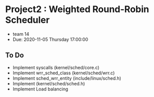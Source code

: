 # Project2 : Weighted Round-Robin Scheduler
- team 14
- Due: 2020-11-05 Thursday 17:00:00

## To Do
- Implement syscalls (kernel/sched/core.c)
- Implement wrr_sched_class (kernel/sched/wrr.c)
- Implement sched_wrr_entity (include/linux/sched.h)
- Implement (kernel/sched/sched.h)
- Implement Load balancing
